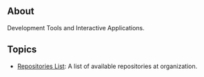 ## About

Development Tools and Interactive Applications.

## Topics

- [Repositories List](https://github.com/sparrow-soul-development/organization/blob/main/docs/repositories.md): A list of available repositories at organization.
